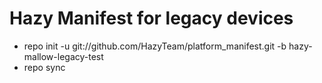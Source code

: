 # Hazy Manifest for legacy devices

- repo init -u git://github.com/HazyTeam/platform_manifest.git -b hazy-mallow-legacy-test 
- repo sync
